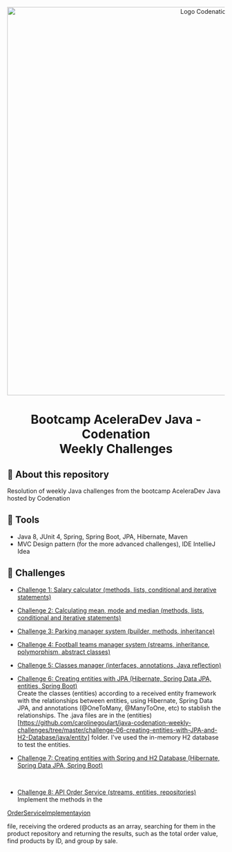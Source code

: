<p align="center">
    <img alt="Logo Codenation" src="https://media-exp1.licdn.com/dms/image/C4E1BAQEP1qSz0r5URg/company-background_10000/0?e=2159024400&v=beta&t=NSPcEPkWo2GFIWArtamt_15UgvQPq02_CQd5Efay5gg" width="900px" />
</p>

<h1 align="center"> 
    Bootcamp AceleraDev Java - Codenation
    <br>
    Weekly Challenges
</h1>

## :rocket: About this repository

Resolution of weekly Java challenges from the bootcamp AceleraDev Java hosted by Codenation

## :hammer: Tools
* Java 8, JUnit 4, Spring, Spring Boot, JPA, Hibernate, Maven<br>
* MVC Design pattern (for the more advanced challenges), IDE IntellieJ Idea

## :pencil: Challenges

* [Challenge 1: Salary calculator (methods, lists, conditional and iterative statements)](https://github.com/carolinegoulart/java-codenation-weekly-challenges/tree/master/challenge-01-salary-calculator)<br>
* [Challenge 2: Calculating mean, mode and median (methods, lists, conditional and iterative statements)](https://github.com/carolinegoulart/java-codenation-weekly-challenges/tree/master/challenge-01-salary-calculator)
* [Challenge 3: Parking manager system (builder, methods, inheritance)](https://github.com/carolinegoulart/java-codenation-weekly-challenges/tree/master/challenge-03-parking-manager-system)
* [Challenge 4: Football teams manager system (streams, inheritance, polymorphism, abstract classes)](https://github.com/carolinegoulart/java-codenation-weekly-challenges/tree/master/challenge-04-football-teams-manager-system)
* [Challenge 5: Classes manager (interfaces, annotations, Java reflection)](https://github.com/carolinegoulart/java-codenation-weekly-challenges/tree/master/challenge-05-classes-manager)

* [Challenge 6: Creating entities with JPA (Hibernate, Spring Data JPA, entities, Spring Boot)](https://github.com/carolinegoulart/java-codenation-weekly-challenges/tree/master/challenge-06-creating-entities-with-JPA-and-H2-Database)
<br>Create the classes (entities) according to a received entity framework with the relationships between entities, using Hibernate, Spring Data JPA, and annotations (@OneToMany, @ManyToOne, etc) to stablish the relationships. The .java files are in the (entities)[https://github.com/carolinegoulart/java-codenation-weekly-challenges/tree/master/challenge-06-creating-entities-with-JPA-and-H2-Database/java/entity] folder. I've used the in-memory H2 database to test the entities.

* [Challenge 7: Creating entities with Spring and H2 Database (Hibernate, Spring Data JPA, Spring Boot)](https://github.com/carolinegoulart/java-codenation-weekly-challenges/tree/master/challenge-07-creating-entities-with-jpa-and-h2-database)

<br>

* [Challenge 8: API Order Service (streams, entities, repositories)](https://github.com/carolinegoulart/java-codenation-weekly-challenges/tree/master/challenge-08-API-order-service)
<br>Implement the methods in the

[OrderServiceImplementayion](https://github.com/carolinegoulart/java-codenation-weekly-challenges/blob/master/challenge-08-API-order-service/main/service/OrderServiceImpl.java)

file, receiving the ordered products as an array, searching for them in the product repository and returning the results, such as the total order value, find products by ID, and group by sale.
